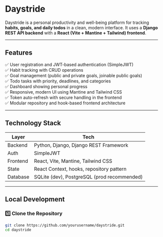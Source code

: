 # Daystride

Daystride is a personal productivity and well-being platform for tracking **habits, goals, and daily todos** in a clean, modern interface. It uses a **Django REST API backend** with a **React (Vite + Mantine + Tailwind) frontend**.

---

## Features

✅ User registration and JWT-based authentication (SimpleJWT)  
✅ Habit tracking with CRUD operations  
✅ Goal management (public and private goals, joinable public goals)  
✅ Todo tasks with priority, deadlines, and categories  
✅ Dashboard showing personal progress  
✅ Responsive, modern UI using Mantine and Tailwind CSS  
✅ Token auto-refresh with secure handling in the frontend  
✅ Modular repository and hook-based frontend architecture

---

## Technology Stack

| Layer        | Tech                                           |
| ------------ | ---------------------------------------------- |
| Backend      | Python, Django, Django REST Framework         |
| Auth         | SimpleJWT                                      |
| Frontend     | React, Vite, Mantine, Tailwind CSS            |
| State        | React Context, hooks, repository pattern      |
| Database     | SQLite (dev), PostgreSQL (prod recommended)   |

---

## Local Development

### 1️⃣ Clone the Repository

```bash
git clone https://github.com/yourusername/daystride.git
cd daystride
```

